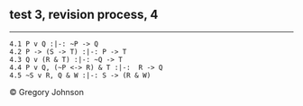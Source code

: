 ## test 3, revision process, 4

---

~~~{.ProofChecker .JohnsonSL options="fonts tabindent render" guides="fitch" points="20" late-credit="20"}
4.1 P v Q :|-: ~P -> Q
4.2 P -> (S -> T) :|-: P -> T
4.3 Q v (R & T) :|-: ~Q -> T
4.4 P v Q, (~P <-> R) & T :|-:  R -> Q 
4.5 ~S v R, Q & W :|-: S -> (R & W)
~~~

<p>&copy; <script>document.write(new Date().getFullYear())</script> Gregory Johnson</p>
 
